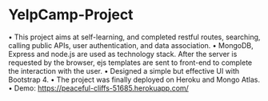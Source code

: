 # YelpCamp-Project

•	This project aims at self-learning, and completed restful routes, searching, calling public APIs, user authentication, and data association.
•	MongoDB, Express and node.js are used as technology stack. After the server is requested by the browser, ejs templates are sent to front-end to complete the interaction with the user.
•	Designed a simple but effective UI with Bootstrap 4.
•	The project was finally deployed on Heroku and Mongo Atlas. 
•	Demo: https://peaceful-cliffs-51685.herokuapp.com/
